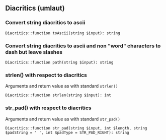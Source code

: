 ## Diacritics (umlaut)

### Convert string diacritics to ascii

    Diacritics::function toAscii(string $input): string

### Convert string diacritics to ascii and non "word" characters to dash but leave slashes

    Diacritics::function path(string $input): string

### strlen() with respect to diacritics

Arguments and return value as with standard `strlen()`

    Diacritics::function strlen(string $input): int

### str_pad() with respect to diacritics

Arguments and return value as with standard `str_pad()`

    Diacritics::function str_pad(string $input, int $length, string $padString = ' ', int $padType = STR_PAD_RIGHT): string
